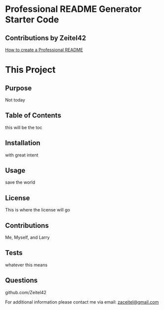 # Professional README Generator Starter Code
## Contributions by Zeitel42

[How to create a Professional README](https://coding-boot-camp.github.io/full-stack/github/professional-readme-guide)

  # This Project 


  ## Purpose
  Not today 


  ## Table of Contents 
  this
  will
  be the
  toc
  
  ## Installation
  with great intent 

  ## Usage
  save the world 

  ## License
  This is where the license will go

  ## Contributions
  Me, Myself, and Larry 

  ## Tests
  whatever this means

  ## Questions
  
  github.com/Zeitel42  
  
  For additional information please contact me via email:
  zaceitel@gmail.com